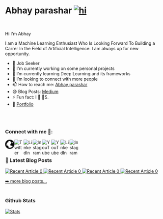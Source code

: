 # Abhay parashar  [<img src="https://user-images.githubusercontent.com/1303154/88677602-1635ba80-d120-11ea-84d8-d263ba5fc3c0.gif" width="28px" alt="hi">](https://parasharabhay13.medium.com/)
<br />


Hi I'm Abhay

I am a Machine Learning Enthusiast Who Is Looking Forward To Building a Carrer In the Field of Artificial Intelligence. I am always up for new opportunity. 

- 🎯 Job Seeker
- 🤔 I'm currently working on some personal projects
- 🌱 I’m currently learning Deep Learning and its frameworks
- 👯 I’m looking to connect with more people
- 📫 How to reach me: [Abhay parashar](mailto:parasharabhay13@gmail.com)
- 😄 Blog Posts: [Medium](https://parasharabhay13.medium.com/)
- ⚡ Fun fact: I 🧡 🐶S.
- 💼 [Portfolio](https://abhayparashar31.github.io/Portfolio/)

<br />
<br />


### Connect with me 📡:

[<img align="left" alt="" width="30px" src="https://raw.githubusercontent.com/iconic/open-iconic/master/svg/globe.svg" />][website]
[<img align="left" alt="Twitter" width="30px" src="https://cdn.jsdelivr.net/npm/simple-icons@v3/icons/twitter.svg" />][twitter]
[<img align="left" alt="LinkedIn" width="30px" src="https://cdn.jsdelivr.net/npm/simple-icons@v3/icons/linkedin.svg" />][linkedin]
[<img align="left" alt="Instagram" width="30px" src="https://cdn.jsdelivr.net/npm/simple-icons@v3/icons/instagram.svg" />][instagram]
[<img align="left" alt="YouTube" width="30px" src="https://cdn.jsdelivr.net/npm/simple-icons@v3/icons/youtube.svg" />][youtube]
[<img align="left" alt="YouTube" width="30px" src="https://cdn.jsdelivr.net/npm/simple-icons@v3/icons/facebook.svg" />][facebook]
[<img align="left" alt="LinkedIn" width="30px" src="https://cdn.jsdelivr.net/npm/simple-icons@v3/icons/gmail.svg" />][email]
[<img align="left" alt="Instagram" width="30px" src="https://cdn.jsdelivr.net/npm/simple-icons@v3/icons/medium.svg" />][medium]

<br />
<br />


### 📕 Latest Blog Posts
<a target="_blank" href="https://github-readme-medium-recent-article.vercel.app/medium/@parasharabhay13/0"><img src="https://github-readme-medium-recent-article.vercel.app/medium/@parasharabhay13/0" alt="Recent Article 0"> 
  <a target="_blank" href="https://github-readme-medium-recent-article.vercel.app/medium/@parasharabhay13/1"><img src="https://github-readme-medium-recent-article.vercel.app/medium/@parasharabhay13/1" alt="Recent Article 0"> 
    <a target="_blank" href="https://github-readme-medium-recent-article.vercel.app/medium/@parasharabhay13/2"><img src="https://github-readme-medium-recent-article.vercel.app/medium/@parasharabhay13/2" alt="Recent Article 0"> 
      <a target="_blank" href="https://github-readme-medium-recent-article.vercel.app/medium/@parasharabhay13/3"><img src="https://github-readme-medium-recent-article.vercel.app/medium/@parasharabhay13/3" alt="Recent Article 0"> 


➡️ [more blog posts...](https://parasharabhay13.medium.com/)
<br />
<br />


### Github Stats
[![Stats](https://github-readme-stats.vercel.app/api?username=Abhayparashar31)](https://github.com/Abhayparashar31/github-readme-stats)













[website]: https://abhayparashar31.github.io/Portfolio/
[twitter]: https://twitter.com/parasharabhay
[youtube]: https://www.youtube.com/channel/UCIUUu8XdhyOWIvibd4jSb-w
[instagram]: https://www.instagram.com/parasharabhay/?hl=en
[linkedin]: https://www.linkedin.com/in/abhay-parashar-328488185/

[medium]: https://parasharabhay13.medium.com/
[email]: mailto:parasharabhay13@gmail.com
[facebook]:https://www.facebook.com/parashar.abhay.7
